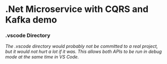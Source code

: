 # .Net Microservice with CQRS and Kafka demo

### .vscode Directory

_The .vscode directory would probably not be committed to a real project, but it would not hurt a lot if it was. This allows both APIs to be run in debug mode at the same time in VS Code._
